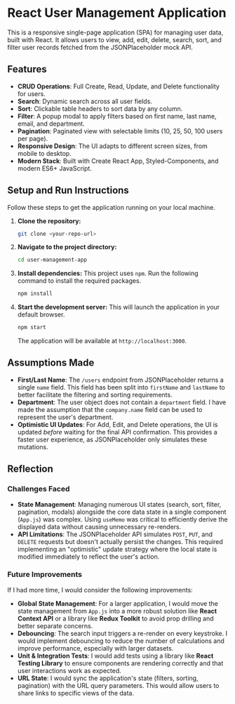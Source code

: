 # React User Management Application

This is a responsive single-page application (SPA) for managing user data, built with React. It allows users to view, add, edit, delete, search, sort, and filter user records fetched from the JSONPlaceholder mock API.

## Features

-   **CRUD Operations**: Full Create, Read, Update, and Delete functionality for users.
-   **Search**: Dynamic search across all user fields.
-   **Sort**: Clickable table headers to sort data by any column.
-   **Filter**: A popup modal to apply filters based on first name, last name, email, and department.
-   **Pagination**: Paginated view with selectable limits (10, 25, 50, 100 users per page).
-   **Responsive Design**: The UI adapts to different screen sizes, from mobile to desktop.
-   **Modern Stack**: Built with Create React App, Styled-Components, and modern ES6+ JavaScript.

## Setup and Run Instructions

Follow these steps to get the application running on your local machine.

1.  **Clone the repository:**
    ```bash
    git clone <your-repo-url>
    ```

2.  **Navigate to the project directory:**
    ```bash
    cd user-management-app
    ```

3.  **Install dependencies:**
    This project uses `npm`. Run the following command to install the required packages.
    ```bash
    npm install
    ```

4.  **Start the development server:**
    This will launch the application in your default browser.
    ```bash
    npm start
    ```
    The application will be available at `http://localhost:3000`.

## Assumptions Made

-   **First/Last Name**: The `/users` endpoint from JSONPlaceholder returns a single `name` field. This field has been split into `firstName` and `lastName` to better facilitate the filtering and sorting requirements.
-   **Department**: The user object does not contain a `department` field. I have made the assumption that the `company.name` field can be used to represent the user's department.
-   **Optimistic UI Updates**: For Add, Edit, and Delete operations, the UI is updated *before* waiting for the final API confirmation. This provides a faster user experience, as JSONPlaceholder only simulates these mutations.

## Reflection

### Challenges Faced

-   **State Management**: Managing numerous UI states (search, sort, filter, pagination, modals) alongside the core data state in a single component (`App.js`) was complex. Using `useMemo` was critical to efficiently derive the displayed data without causing unnecessary re-renders.
-   **API Limitations**: The JSONPlaceholder API simulates `POST`, `PUT`, and `DELETE` requests but doesn't actually persist the changes. This required implementing an "optimistic" update strategy where the local state is modified immediately to reflect the user's action.

### Future Improvements

If I had more time, I would consider the following improvements:

-   **Global State Management**: For a larger application, I would move the state management from `App.js` into a more robust solution like **React Context API** or a library like **Redux Toolkit** to avoid prop drilling and better separate concerns.
-   **Debouncing**: The search input triggers a re-render on every keystroke. I would implement debouncing to reduce the number of calculations and improve performance, especially with larger datasets.
-   **Unit & Integration Tests**: I would add tests using a library like **React Testing Library** to ensure components are rendering correctly and that user interactions work as expected.
-   **URL State**: I would sync the application's state (filters, sorting, pagination) with the URL query parameters. This would allow users to share links to specific views of the data.